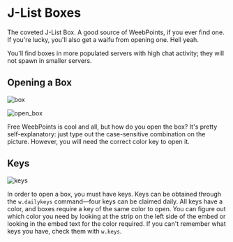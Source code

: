 # J-List Boxes

The coveted J-List Box. A good source of WeebPoints, if you ever find one. If you're lucky, you'll also get a waifu from opening one. Hell yeah.

You'll find boxes in more populated servers with high chat activity; they will not spawn in smaller servers.

## Opening a Box

![box](https://cdn.discordapp.com/attachments/485936130064384001/528874120130199552/unknown.png)

![open_box](https://cdn.discordapp.com/attachments/485936130064384001/528874386464309259/unknown.png)


Free WeebPoints is cool and all, but how do you open the box? It's pretty self-explanatory: just type out the case-sensitive combination on the picture. However, you will need the correct color key to open it.

## Keys

![keys](https://cdn.discordapp.com/attachments/485936130064384001/528875249320853504/unknown.png)


In order to open a box, you must have keys. Keys can be obtained through the ``w.dailykeys`` command—four keys can be claimed daily. All keys have a color, and boxes require a key of the same color to open. You can figure out which color you need by looking at the strip on the left side of the embed or looking in the embed text for the color required. If you can't remember what keys you have, check them with ``w.keys``.